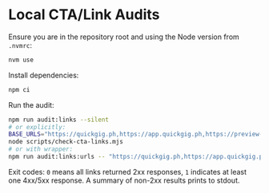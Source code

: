 # Local CTA/Link Audits

Ensure you are in the repository root and using the Node version from `.nvmrc`:

```bash
nvm use
```

Install dependencies:

```bash
npm ci
```

Run the audit:

```bash
npm run audit:links --silent
# or explicitly:
BASE_URLS="https://quickgig.ph,https://app.quickgig.ph,https://preview-quickgig.vercel.app,https://preview-app.vercel.app" \
node scripts/check-cta-links.mjs
# or with wrapper:
npm run audit:links:urls -- "https://quickgig.ph,https://app.quickgig.ph,https://preview-quickgig.vercel.app,https://preview-app.vercel.app"
```

Exit codes: `0` means all links returned 2xx responses, `1` indicates at least one 4xx/5xx response. A summary of non-2xx results prints to stdout.
